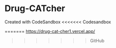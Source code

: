 # Drug-CATcher

Created with CodeSandbox
<<<<<<< Codesandbox

=======
https://drug-cat-cher1.vercel.app/

> > > > > > > GitHub
